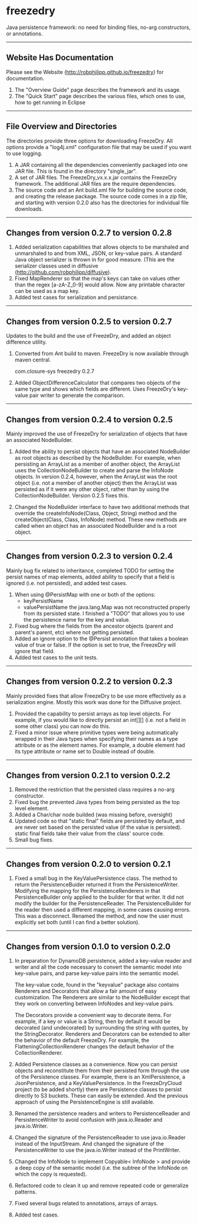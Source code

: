 freezedry
=========

Java persistence framework: no need for binding files, no-arg constructors, or annotations.

-----------------------------------------------------------------------------------
   Website Has Documentation
-----------------------------------------------------------------------------------
Please see the Website (http://robphilipp.github.io/freezedry) for documentation.

1. The "Overview Guide" page describes the framework and its usage.
2. The "Quick Start" page describes the various files, which ones to use, how 
   to get running in Eclipse

-----------------------------------------------------------------------------------
   File Overview and Directories
-----------------------------------------------------------------------------------
The directories provide three options for downloading FreezeDry. All options provide
a "log4j.xml" configuration file that may be used if you want to use logging.
1. A JAR containing all the dependencies conveniently packaged into one JAR file. 
   This is found in the directory "single_jar".
2. A set of JAR files. The FreezeDry_vx.x.x.jar contains the FreezeDry framework. The
   additional JAR files are the require dependencies.
3. The source code and an Ant build.xml file for building the source code, and creating
   the release package. The source code comes in a zip file, and starting with version
   0.2.0 also has the directories for individual file downloads.

-----------------------------------------------------------------------------------
   Changes from version 0.2.7 to version 0.2.8
-----------------------------------------------------------------------------------
1. Added serialization capabilities that allows objects to be marshaled and
   unmarshaled to and from XML, JSON, or key-value pairs. A standard Java object
   serializer is thrown in for good measure. (This are the serializer classes
   used in diffusive (http://github.com/robphilipp/diffusive).
2. Fixed MapRenderer so that the map's keys can take on values other than the
   regex [a-zA-Z_0-9] would allow. Now any printable character can be used as
   a map key.
3. Added test cases for serialization and persistance.

-----------------------------------------------------------------------------------
   Changes from version 0.2.5 to version 0.2.7
-----------------------------------------------------------------------------------
Updates to the build and the use of FreezeDry, and added an object difference utility.

1. Converted from Ant build to maven.
   FreezeDry is now available through maven central.

   <dependency>
       <groupid>com.closure-sys</groupid>
       <artifactid>freezedry</artifactid>
       <version>0.2.7</version>
   </dependency>

2. Added ObjectDifferenceCalculator that compares two objects of the same type and
   shows which fields are different. Uses FreezeDry's key-value pair writer to generate
   the comparison.

-----------------------------------------------------------------------------------
   Changes from version 0.2.4 to version 0.2.5
-----------------------------------------------------------------------------------
Mainly improved the use of FreezeDry for serialization of objects that have an
associated NodeBuilder.

1. Added the ability to persist objects that have an associated NodeBuilder as root
   objects as described by the NodeBuilder. For example, when persisting an ArrayList
   as a member of another object, the ArrayList uses the CollectionNodeBuilder to
   create and parse the InfoNode objects. In version 0.2.4, however, when the
   ArrayList was the root object (i.e. not a member of another object) then the
   ArrayList was persisted as if it were any other object, rather than by using
   the CollectionNodeBuilder. Version 0.2.5 fixes this.

2. Changed the NodeBuilder interface to have two additional methods that override the
   createInfoNode(Class, Object, String) method and the createObject(Class, Class,
   InfoNode) method. These new methods are called when an object has an associated
   NodeBuilder and is a root object.

-----------------------------------------------------------------------------------
   Changes from version 0.2.3 to version 0.2.4
-----------------------------------------------------------------------------------
Mainly bug fix related to inheritance, completed TODO for setting the persist
names of map elements, added ability to specify that a field is ignored (i.e.
not persisted), and added test cases.

1. When using @PersistMap with one or both of the options:
    * keyPersistName
    * valuePersistName
   the java.lang.Map was not reconstructed properly from its persisted state. I
   finished a "TODO" that allows you to use the persistence name for the key and value.
2. Fixed bug where the fields from the ancestor objects (parent and parent's
   parent, etc) where not getting persisted.
3. Added an ignore option to the @Persist annotation that takes a boolean value of true 
   or false. If the option is set to true, the FreezeDry will ignore that field.
4. Added test cases to the unit tests.

-----------------------------------------------------------------------------------
   Changes from version 0.2.2 to version 0.2.3
-----------------------------------------------------------------------------------
Mainly provided fixes that allow FreezeDry to be use more effectively as a serialization
engine. Mostly this work was done for the Diffusive project.

1. Provided the capability to persist arrays as top level objects. For example, if 
   you would like to directly persist an int[][] (i.e. not a field in some other 
   class) you can now do this.
2. Fixed a minor issue where primitive types were being automatically wrapped in their 
   Java types when specifying their names as a type attribute or as the
   element names. For example, a double element had its type attribute or name
   set to Double instead of double.

-----------------------------------------------------------------------------------
   Changes from version 0.2.1 to version 0.2.2
-----------------------------------------------------------------------------------
1. Removed the restriction that the persisted class requires a no-arg constructor.
2. Fixed bug the prevented Java types from being persisted as the top level element.
3. Added a Char/char node builded (was missing before, oversight)
4. Updated code so that "static final" fields are persisted by default, and are never 
   set based on the persisted value (if the value is persisted). static final fields
   take their value from the class' source code.	
5. Small bug fixes.

-----------------------------------------------------------------------------------
   Changes from version 0.2.0 to version 0.2.1
-----------------------------------------------------------------------------------
1. Fixed a small bug in the KeyValuePersistence class. The method to return the 
   PersistenceBuider returned it from the PersistenceWriter. Modifying the mapping 
   for the PersistenceRenderers in that PersistenceBuilder only applied to the builder 
   for that writer. It did not modify the builder for the PersistenceReader. The 
   PersistenceBuilder for the reader then used a different mapping, in some cases 
   causing errors. This was a disconnect. Renamed the method, and now the user must 
   explicitly set both (until I can find a better solution).

-----------------------------------------------------------------------------------
   Changes from version 0.1.0 to version 0.2.0
-----------------------------------------------------------------------------------
1. In preparation for DynamoDB persistence, added a key-value reader and writer and 
   all the code necessary to convert the semantic model into key-value pairs, and parse 
   key-value pairs into the semantic model. 
   
   The key-value code, found in the "keyvalue" package also contains Renderers and 
   Decorators that allow a fair amount of easy customization. The Renderers are similar 
   to the NodeBuilder except that they work on converting between InfoNodes and key-value 
   pairs. 
   
   The Decorators provide a convenient way to decorate items. For example, if a key or 
   value is a String, then by default it would be decorated (and undecorated) by surrounding
   the string with quotes, by the StringDecorator. Renderers and Decorators can be 
   extended to alter the behavior of the default FreezeDry. For example, the 
   FlatteningCollectionRenderer changes the default behavior of the CollectionRenderer.
   
2. Added Persistence classes as a convenience. Now you can persist objects and reconstitute
   them from their persisted form through the use of the Persistence classes. For example,
   there is an XmlPersistence, a JsonPersistence, and a KeyValuePersistence. In the
   FreezeDryCloud project (to be added shortly) there are Persistence classes to persist
   directly to S3 buckets. These can easily be extended. And the previous approach of
   using the PersistenceEngine is still available.
   
3. Renamed the persistence readers and writers to PersistenceReader and PersistenceWriter
   to avoid confusion with java.io.Reader and java.io.Writer.
   
4. Changed the signature of the PersistenceReader to use java.io.Reader instead of the
   InputStream. And changed the signature of the PersistenceWriter to use the java.io.Writer
   instead of the PrintWriter.
   
5. Changed the InfoNode to implement Copyable< InfoNode > and provide a deep copy of the
   semantic model (i.e. the subtree of the InfoNode on which the copy is requested).
   
6. Refactored code to clean it up and remove repeated code or generalize patterns. 

7. Fixed several bugs related to annotations, arrays of arrays.

8. Added test cases.
